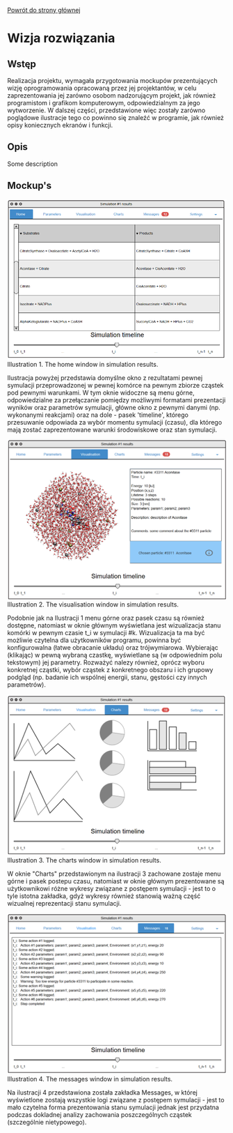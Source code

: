 [Powrót do strony głównej](index)
# Wizja rozwiązania

## Wstęp

Realizacja projektu, wymagała przygotowania mockupów prezentujących wizję oprogramowania opracowaną przez jej projektantów, w celu zaprezentowania jej zarówno osobom nadzorującym projekt, jak również programistom i grafikom komputerowym, odpowiedzialnym za jego wytworzenie. 
W dalszej części, przedstawione więc zostały zarówno poglądowe ilustracje tego co powinno się znaleźć w programie, jak również opisy koniecznych ekranów i funkcji. 

## Opis

Some description

## Mockup's


![SimulationResultHomeWindow](img/SimulationResultHomeWindow.png "SimulationResultHomeWindow")
Illustration 1. The home window in simulation results.

Ilustracja powyżej przedstawia domyślne okno z rezultatami pewnej symulacji przeprowadzonej w pewnej komórce na pewnym zbiorze cząstek pod pewnymi warunkami. 
W tym oknie widoczne są menu górne, odpowiedzialne za przełączanie pomiędzy możliwymi formatami prezentacji wyników oraz parametrów symulacji, główne okno z pewnymi danymi (np. wykonanymi reakcjami) oraz na dole - pasek 'timeline', którego przesuwanie odpowiada za wybór momentu symulacji (czasu), dla którego mają zostać zaprezentowane warunki środowiskowe oraz stan symulacji. 

![SimulationResultVisualisationWindow](img/SimulationResultVisualisationWindow.png "SimulationResultVisualisationWindow")
Illustration 2. The visualisation window in simulation results.

Podobnie jak na Ilustracji 1 menu górne oraz pasek czasu są również dostępne, natomiast w oknie głównym wyświetlana jest wizualizacja stanu komórki w pewnym czasie t_i w symulacji #k. Wizualizacja ta ma być możliwie czytelna dla użytkowników programu, powinna być konfigurowalna (łatwe obracanie układu) oraz trójwymiarowa. Wybierając (klikając) w pewną wybraną czastkę, wyświetlane są (w odpowiednim polu tekstowym) jej parametry. 
Rozważyć nalezy również, oprócz wyboru konkretnej cząstki, wybór cząstek z konkretnego obszaru i ich grupowy podgląd (np. badanie ich wspólnej energii, stanu, gęstości czy innych parametrów). 

![SimulationResultChartsWindow](img/SimulationResultChartsWindow.png "SimulationResultChartsWindow")
Illustration 3. The charts window in simulation results.

W oknie "Charts" przedstawionym na ilustracji 3 zachowane zostaje menu górne i pasek postepu czasu, natomiast w oknie głównym prezentowane są użytkownikowi różne wykresy związane z postępem symulacji - jest to o tyle istotna zakładka, gdyż wykresy również stanowią ważną część wizualnej reprezentacji stanu symulacji. 

![SimulationResultMessagesWindow](img/SimulationResultMessagesWindow.png "SimulationResultMessagesWindow")
Illustration 4. The messages window in simulation results.

Na ilustracji 4 przedstawiona została zakładka Messages, w której wyświetlone zostają wszystkie logi związane z postępem symulacji - jest to mało czytelna forma prezentowania stanu symulacji jednak jest przydatna podczas dokladnej analizy zachowania poszczególnych cząstek (szczególnie nietypowego). 